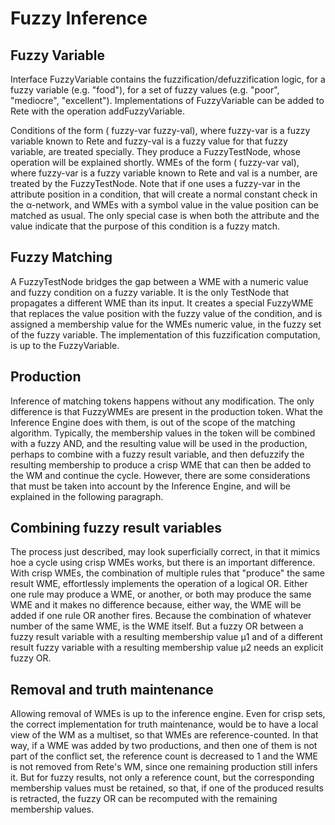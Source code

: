 # Fuzzy Inference
## Fuzzy Variable
Interface FuzzyVariable contains the fuzzification/defuzzification logic, for a fuzzy variable (e.g. "food"),
for a set of fuzzy values (e.g. "poor", "mediocre", "excellent"). Implementations of FuzzyVariable can 
be added to Rete with the operation addFuzzyVariable.

Conditions of the form (<ident> fuzzy-var fuzzy-val), where fuzzy-var is a fuzzy variable known to Rete and fuzzy-val
is a fuzzy value for that fuzzy variable, are treated specially. They produce a FuzzyTestNode, whose operation will be
explained shortly. WMEs of the form (<ident> fuzzy-var val), where fuzzy-var is a fuzzy variable known to Rete and 
val is a number, are treated by the FuzzyTestNode. Note that if one uses a fuzzy-var in the attribute position in a 
condition, that will create a normal constant check in the α-network, and WMEs with a symbol value in the value 
position can be matched as usual. The only special case is when both the attribute and the value indicate that the
purpose of this condition is a fuzzy match.

## Fuzzy Matching
A FuzzyTestNode bridges the gap between a WME with a numeric value and fuzzy condition on a fuzzy variable. It is the
only TestNode that propagates a different WME than its input. It creates a special FuzzyWME that replaces the 
value position with the fuzzy value of the condition, and is assigned a membership value for the WMEs numeric value, in
the fuzzy set of the fuzzy variable. The implementation of this fuzzification computation, is up to the FuzzyVariable.

## Production
Inference of matching tokens happens without any modification. The only difference is that FuzzyWMEs are present in the
production token. What the Inference Engine does with them, is out of the scope of the matching algorithm. Typically,
the membership values in the token will be combined with a fuzzy AND, and the resulting value will be used
in the production, perhaps to combine with a fuzzy result variable, and then defuzzify the resulting membership to
produce a crisp WME that can then be added to the WM and continue the cycle. However, there are some considerations
that must be taken into account by the Inference Engine, and will be explained in the following paragraph.

## Combining fuzzy result variables
The process just described, may look superficially correct, in that it mimics hoe a cycle using crisp WMEs works, but
there is an important difference. With crisp WMEs, the combination of multiple rules that "produce" the same result WME,
effortlessly implements the operation of a logical OR. Either one rule may produce a WME, or another, or both may 
produce the same WME and it makes no difference because, either way, the WME will be added if one rule OR another fires.
Because the combination of whatever number of the same WME, is the WME itself. But a fuzzy OR between a fuzzy result 
variable with a resulting membership value μ1 and of a different result fuzzy
variable with a resulting membership value μ2 needs an explicit fuzzy OR.

## Removal and truth maintenance
Allowing removal of WMEs is up to the inference engine. Even for crisp sets, the correct implementation for
truth maintenance, would be to
have a local view of the WM as a multiset, so that WMEs are reference-counted. In that way, if a WME was added by two
productions, and then one of them is not part of the conflict set, the reference count is decreased to 1 and the WME
is not removed from Rete's WM, since one remaining production still infers it. But for fuzzy results, not only a 
reference count, but the corresponding membership values must be retained, so that, if one of the produced results is
retracted, the fuzzy OR can be recomputed with the remaining membership values.
